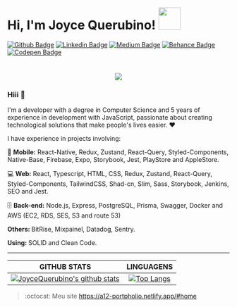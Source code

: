 # Hi, I'm Joyce Querubino! <img src="https://media.giphy.com/media/mGcNjsfWAjY5AEZNw6/giphy.gif" width="50"></h2>
[![Github Badge](https://img.shields.io/badge/-Github-000?style=flat-square&logo=Github&logoColor=white&link=https://github.com/JoyceQuerubino)](https://github.com/JoyceQuerubino)
[![Linkedin Badge](https://img.shields.io/badge/-LinkedIn-blue?style=flat-square&logo=Linkedin&logoColor=white&link=https://www.linkedin.com/in/joyce-querubino/)](https://www.linkedin.com/in/joyce-querubino/)
[![Medium Badge](https://img.shields.io/badge/-Medium-black?style=flat-square&logo=Medium&logoColor=white&link=https://medium.com/@joycequerubino5)](https://medium.com/@joycequerubino5)
[![Behance Badge](https://img.shields.io/badge/-Behance-blue?style=flat-square&logo=Behance&logoColor=white&link=https://www.behance.net/joycequerucdd7)](https://www.behance.net/joycequerucdd7)
[![Codepen Badge](https://img.shields.io/badge/-codepen-black?style=flat-square&logo=Codepen&logoColor=white&link=https://codepen.io/joycequerubino/pens/showcase)](https://codepen.io/joycequerubino/pens/showcase)

<h1 align="center">
  <img src ="https://ik.imagekit.io/joyceQuerubino/personagem_MLbVvybMb7.gif">
</h1>

<h3> Hiii 👋 </h3>
I'm a developer with a degree in Computer Science and 5 years of experience in development with JavaScript, passionate about creating technological solutions that make people's lives easier. ❤
<p>I have experience in projects involving: </p>

<p> 📱 <strong>Mobile:</strong> React-Native, Redux, Zustand, React-Query, Styled-Components, Native-Base, Firebase, Expo, Storybook, Jest, PlayStore and AppleStore. </p>
<p> 💻 <strong>Web:</strong> React, Typescript, HTML, CSS, Redux, Zustand, React-Query, Styled-Components, TailwindCSS, Shad-cn,  Slim,  Sass, Storybook, Jenkins, SEO and Jest. </p>  
<p> 🗄️ <strong>Back-end:</strong> Node.js, Express, PostgreSQL, Prisma, Swagger, Docker and AWS (EC2, RDS, SES, S3 and route 53) </p>

<p> <strong>Others: </strong> BitRise, Mixpainel, Datadog, Sentry. </p> 
<p> <strong>Using: </strong> SOLID and Clean Code. </p>

---

|GITHUB STATS|LINGUAGENS|
|:---:|:---:|
|[![JoyceQuerubino's github stats](https://github-readme-stats.vercel.app/api?username=JoyceQuerubino&count_private=true&show_icons=true)](https://github.com/JoyceQuerubino/github-readme-stats)|[![Top Langs](https://github-readme-stats.vercel.app/api/top-langs/?username=JoyceQuerubino&hide=Rich%20Text%20Format,scheme,javascript,vim%20script&langs_count=10&&exclude_repo=blueprintcode-scalatra-wip-temp-example-2018-02-01,blueprintcode-react-wip-temp-example-2018-02-01,javascript-playground-wip-temp-examples&layout=compact)](https://github.com/SelimHorri/github-readme-stats)|


> :octocat: Meu site https://a12-portpholio.netlify.app/#home

